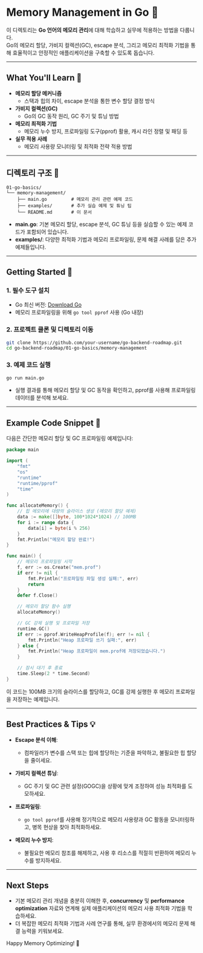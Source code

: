 # Memory Management in Go 🧠

이 디렉토리는 **Go 언어의 메모리 관리**에 대해 학습하고 실무에 적용하는 방법을 다룹니다.  
Go의 메모리 할당, 가비지 컬렉션(GC), escape 분석, 그리고 메모리 최적화 기법을 통해 효율적이고 안정적인 애플리케이션을 구축할 수 있도록 돕습니다.

---

## What You'll Learn 🎯

- **메모리 할당 메커니즘**  
  - 스택과 힙의 차이, escape 분석을 통한 변수 할당 결정 방식
- **가비지 컬렉션(GC)**  
  - Go의 GC 동작 원리, GC 주기 및 튜닝 방법
- **메모리 최적화 기법**  
  - 메모리 누수 방지, 프로파일링 도구(pprof) 활용, 캐시 라인 정렬 및 패딩 등
- **실무 적용 사례**  
  - 메모리 사용량 모니터링 및 최적화 전략 적용 방법

---

## 디렉토리 구조 📁

```plaintext
01-go-basics/
└── memory-management/
    ├── main.go         # 메모리 관리 관련 예제 코드
    ├── examples/       # 추가 실습 예제 및 튜닝 팁
    └── README.md       # 이 문서
```

- **main.go**: 기본 메모리 할당, escape 분석, GC 튜닝 등을 실습할 수 있는 예제 코드가 포함되어 있습니다.
- **examples/**: 다양한 최적화 기법과 메모리 프로파일링, 문제 해결 사례를 담은 추가 예제들입니다.

---

## Getting Started 🚀

### 1. 필수 도구 설치
- Go 최신 버전: [Download Go](https://go.dev/dl/)
- 메모리 프로파일링을 위해 `go tool pprof` 사용 (Go 내장)

### 2. 프로젝트 클론 및 디렉토리 이동
```bash
git clone https://github.com/your-username/go-backend-roadmap.git
cd go-backend-roadmap/01-go-basics/memory-management
```

### 3. 예제 코드 실행
```bash
go run main.go
```
- 실행 결과를 통해 메모리 할당 및 GC 동작을 확인하고, pprof를 사용해 프로파일링 데이터를 분석해 보세요.

---

## Example Code Snippet 📄

다음은 간단한 메모리 할당 및 GC 프로파일링 예제입니다:
```go
package main

import (
    "fmt"
    "os"
    "runtime"
    "runtime/pprof"
    "time"
)

func allocateMemory() {
    // 힙 메모리에 대량의 슬라이스 생성 (메모리 할당 예제)
    data := make([]byte, 100*1024*1024) // 100MB
    for i := range data {
        data[i] = byte(i % 256)
    }
    fmt.Println("메모리 할당 완료!")
}

func main() {
    // 메모리 프로파일링 시작
    f, err := os.Create("mem.prof")
    if err != nil {
        fmt.Println("프로파일링 파일 생성 실패:", err)
        return
    }
    defer f.Close()

    // 메모리 할당 함수 실행
    allocateMemory()

    // GC 강제 실행 및 프로파일 저장
    runtime.GC()
    if err := pprof.WriteHeapProfile(f); err != nil {
        fmt.Println("Heap 프로파일 쓰기 실패:", err)
    } else {
        fmt.Println("Heap 프로파일이 mem.prof에 저장되었습니다.")
    }

    // 잠시 대기 후 종료
    time.Sleep(2 * time.Second)
}
```
이 코드는 100MB 크기의 슬라이스를 할당하고, GC를 강제 실행한 후 메모리 프로파일을 저장하는 예제입니다.

---

## Best Practices & Tips 💡

- **Escape 분석 이해**:  
  - 컴파일러가 변수를 스택 또는 힙에 할당하는 기준을 파악하고, 불필요한 힙 할당을 줄이세요.
  
- **가비지 컬렉션 튜닝**:  
  - GC 주기 및 GC 관련 설정(GOGC)을 상황에 맞게 조정하여 성능 최적화를 도모하세요.
  
- **프로파일링**:  
  - `go tool pprof`를 사용해 정기적으로 메모리 사용량과 GC 활동을 모니터링하고, 병목 현상을 찾아 최적화하세요.
  
- **메모리 누수 방지**:  
  - 불필요한 메모리 참조를 해제하고, 사용 후 리소스를 적절히 반환하여 메모리 누수를 방지하세요.

---

## Next Steps

- 기본 메모리 관리 개념을 충분히 이해한 후, **concurrency** 및 **performance optimization** 자료와 연계해 실제 애플리케이션의 메모리 사용 최적화 기법을 학습하세요.
- 더 복잡한 메모리 최적화 기법과 사례 연구를 통해, 실무 환경에서의 메모리 문제 해결 능력을 키워보세요.

Happy Memory Optimizing! 🎉
